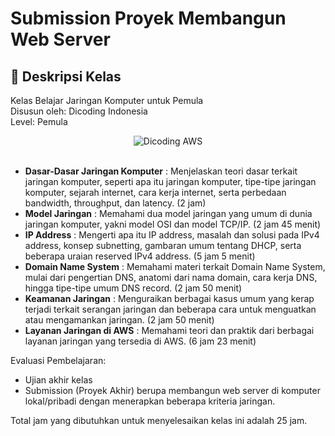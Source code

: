 # Submission Proyek Membangun Web Server

## 🚀 Deskripsi Kelas

Kelas Belajar Jaringan Komputer untuk Pemula <br>
Disusun oleh: Dicoding Indonesia <br>
Level: Pemula

<div align="center">
  <img src="https://user-images.githubusercontent.com/95717485/225231893-e59de44d-0d3e-4e79-971b-a4d494565a74.png" alt="Dicoding AWS">
</div>

<br>

- **Dasar-Dasar Jaringan Komputer** : Menjelaskan teori dasar terkait jaringan komputer, seperti apa itu jaringan komputer, tipe-tipe jaringan komputer, sejarah internet, cara kerja internet, serta perbedaan bandwidth, throughput, dan latency. (2 jam)
- **Model Jaringan** : Memahami dua model jaringan yang umum di dunia jaringan komputer, yakni model OSI dan model TCP/IP. (2 jam 45 menit)
- **IP Address** : Mengerti apa itu IP address, masalah dan solusi pada IPv4 address, konsep subnetting, gambaran umum tentang DHCP, serta beberapa uraian reserved IPv4 address. (5 jam 5 menit)
- **Domain Name System** :  Memahami materi terkait Domain Name System, mulai dari pengertian DNS, anatomi dari nama domain, cara kerja DNS, hingga tipe-tipe umum DNS record. (2 jam 50 menit)
- **Keamanan Jaringan** : Menguraikan berbagai kasus umum yang kerap terjadi terkait serangan jaringan dan beberapa cara untuk menguatkan atau mengamankan jaringan. (2 jam 50 menit)
- **Layanan Jaringan di AWS** : Memahami teori dan praktik dari berbagai layanan jaringan yang tersedia di AWS. (6 jam 23 menit)

Evaluasi Pembelajaran:

- Ujian akhir kelas
- Submission (Proyek Akhir) berupa membangun web server di komputer lokal/pribadi dengan menerapkan beberapa kriteria jaringan.

Total jam yang dibutuhkan untuk menyelesaikan kelas ini adalah 25 jam.
